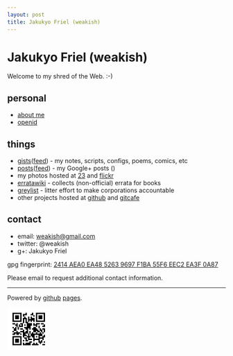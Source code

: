 ```yaml
---
layout: post
title: Jakukyo Friel (weakish)
---
```


Jakukyo Friel (weakish)
=======================

Welcome to my shred of the Web. :-)

personal
--------

* [about me][]
* [openid][]

[about me]: http://about.me/weakish (about me)
[openid]: http://weakish.myopenid.com/ (myopenid)

things
------

* [gists][]([feed][gist-feed]) - my notes, scripts, configs, poems, comics, etc
* [posts][]([feed][gplus-feed]) - my Google+ posts ()
* my photos hosted at [23][] and [flickr][]
* [erratawiki][] - collects (non-official) errata for books
* [greylist][] - litter effort to make corporations accountable
* other projects hosted at [github][] and [gitcafe][]

[gists]: http://gist.github.com/weakish
[gist-feed]: http://gist.github.com/weakish.atom
[erratawiki]: http://bitbucket.org/weakish/errata/wiki/Home
[greylist]: http://bitbucket.org/weakish/greylist/wiki/Home
[posts]: https://plus.google.com/107331692444266690632/posts
[gplus-feed]: http://gplusrss.com/rss/feed/ea57ff853aa87c2f3078f17958b0fc3c4fa6748a9eeaf (powered by gplusrss)
[github]: https://github.com/weakish/
[gitcafe]: http://gitcafe.com/weakish/
[23]: http://www.23hq.com/weakish/album/list/
[flickr]: http://www.flickr.com/photos/weakish/sets/
contact
-------

* email: <weakish@gmail.com>
* twitter: @weakish
* g+: Jakukyo Friel

gpg fingerprint: [2414 AEA0 EA48 5263 9697  F1BA 55F6 EEC2 EA3F 0A87][fingerprint]

Please email to request additional contact information.

[fingerprint]: https://launchpad.net/%7Eweakish/+sshkeys

----

Powered by [github][] [pages][].

[github]: https://github.com/weakish/weakish.github.com
[pages]: http://pages.github.com

![QR-code of this page](qr.png)
